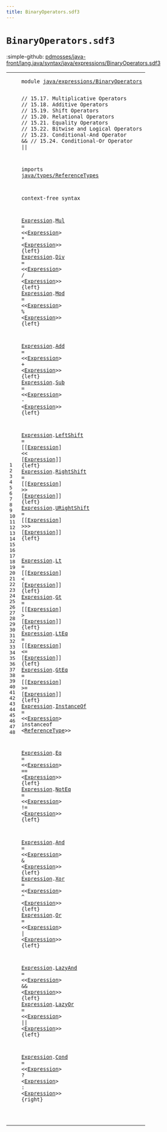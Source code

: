 ```yaml
---
title: BinaryOperators.sdf3
---
```


# `BinaryOperators.sdf3`

:simple-github: [pdmosses/java-front/lang.java/syntax/java/expressions/BinaryOperators.sdf3]

[pdmosses/java-front/lang.java/syntax/java/expressions/BinaryOperators.sdf3]: https://github.com/pdmosses/java-front/blob/master/lang.java/syntax/java/expressions/BinaryOperators.sdf3 "The source file on GitHub"

<div class="sdf3"><table class="highlighttable"><tbody><tr><td class="linenos"><div class="linenodiv"><pre><span></span>1
2
3
4
5
6
7
8
9
10
11
12
13
14
15
16
17
18
19
20
21
22
23
24
25
26
27
28
29
30
31
32
33
34
35
36
37
38
39
40
41
42
43
44
45
46
47
48
</pre></div></td>
<td class="code"><pre><code><span class="keyword">module</span> <a href="../Main.sdf3#java/expressions/BinaryOperators_375_407" id="java/expressions/BinaryOperators_7_39" title="Referenced at ../Main.sdf3 line 16">java/expressions/BinaryOperators</a>

<span class="layout">// 15.17. Multiplicative Operators</span>
<span class="layout">// 15.18. Additive Operators</span>
<span class="layout">// 15.19. Shift Operators</span>
<span class="layout">// 15.20. Relational Operators</span>
<span class="layout">// 15.21. Equality Operators</span>
<span class="layout">// 15.22. Bitwise and Logical Operators</span>
<span class="layout">// 15.23. Conditional-And Operator &amp;&amp;</span>
<span class="layout">// 15.24. Conditional-Or Operator ||</span>

<span class="keyword">imports</span>
  <a href="../../types/ReferenceTypes.sdf3#java/types/ReferenceTypes_7_32" id="java/types/ReferenceTypes_317_342" title="Defined at ../../types/ReferenceTypes.sdf3 line 1">java/types/ReferenceTypes</a>

<span class="keyword">context-free syntax</span>
  
  <a href="#Expression_1619_1629" id="Expression_369_379" title="Referenced at line 44">Expression</a>.<span class="cons_Constructor"><a href="../Disambiguation.sdf3#Mul_1421_1424" id="Mul_380_383" title="Referenced at ../Disambiguation.sdf3 line 69">Mul</a></span> = &lt;&lt;<a href="#Expression_369_379" id="Expression_388_398" title="Defined at line 17, 18, 19, 21, 22, 24, 25, 26, 28, 29, 30, 31, 32, 34, 35, 37, 38, 39, 41, 42, 44">Expression</a>&gt; <span class="cons_String">*</span> &lt;<a href="#Expression_369_379" id="Expression_403_413" title="Defined at line 17, 18, 19, 21, 22, 24, 25, 26, 28, 29, 30, 31, 32, 34, 35, 37, 38, 39, 41, 42, 44">Expression</a>&gt;&gt; {<span class="keyword">left</span>}
  <a href="#Expression_1619_1629" id="Expression_425_435" title="Referenced at line 44">Expression</a>.<span class="cons_Constructor"><a href="../Disambiguation.sdf3#Div_1442_1445" id="Div_436_439" title="Referenced at ../Disambiguation.sdf3 line 70">Div</a></span> = &lt;&lt;<a href="#Expression_369_379" id="Expression_444_454" title="Defined at line 17, 18, 19, 21, 22, 24, 25, 26, 28, 29, 30, 31, 32, 34, 35, 37, 38, 39, 41, 42, 44">Expression</a>&gt; <span class="cons_String">/</span> &lt;<a href="#Expression_369_379" id="Expression_459_469" title="Defined at line 17, 18, 19, 21, 22, 24, 25, 26, 28, 29, 30, 31, 32, 34, 35, 37, 38, 39, 41, 42, 44">Expression</a>&gt;&gt; {<span class="keyword">left</span>}
  <a href="#Expression_1619_1629" id="Expression_481_491" title="Referenced at line 44">Expression</a>.<span class="cons_Constructor"><a href="../Disambiguation.sdf3#Mod_1463_1466" id="Mod_492_495" title="Referenced at ../Disambiguation.sdf3 line 71">Mod</a></span> = &lt;&lt;<a href="#Expression_369_379" id="Expression_500_510" title="Defined at line 17, 18, 19, 21, 22, 24, 25, 26, 28, 29, 30, 31, 32, 34, 35, 37, 38, 39, 41, 42, 44">Expression</a>&gt; <span class="cons_String">%</span> &lt;<a href="#Expression_369_379" id="Expression_515_525" title="Defined at line 17, 18, 19, 21, 22, 24, 25, 26, 28, 29, 30, 31, 32, 34, 35, 37, 38, 39, 41, 42, 44">Expression</a>&gt;&gt; {<span class="keyword">left</span>}
  
  <a href="#Expression_1619_1629" id="Expression_540_550" title="Referenced at line 44">Expression</a>.<span class="cons_Constructor"><a href="../Disambiguation.sdf3#Add_1496_1499" id="Add_551_554" title="Referenced at ../Disambiguation.sdf3 line 73">Add</a></span> = &lt;&lt;<a href="#Expression_369_379" id="Expression_559_569" title="Defined at line 17, 18, 19, 21, 22, 24, 25, 26, 28, 29, 30, 31, 32, 34, 35, 37, 38, 39, 41, 42, 44">Expression</a>&gt; <span class="cons_String">+</span> &lt;<a href="#Expression_369_379" id="Expression_574_584" title="Defined at line 17, 18, 19, 21, 22, 24, 25, 26, 28, 29, 30, 31, 32, 34, 35, 37, 38, 39, 41, 42, 44">Expression</a>&gt;&gt; {<span class="keyword">left</span>}
  <a href="#Expression_1619_1629" id="Expression_596_606" title="Referenced at line 44">Expression</a>.<span class="cons_Constructor"><a href="../Disambiguation.sdf3#Sub_1516_1519" id="Sub_607_610" title="Referenced at ../Disambiguation.sdf3 line 74">Sub</a></span> = &lt;&lt;<a href="#Expression_369_379" id="Expression_615_625" title="Defined at line 17, 18, 19, 21, 22, 24, 25, 26, 28, 29, 30, 31, 32, 34, 35, 37, 38, 39, 41, 42, 44">Expression</a>&gt; <span class="cons_String">-</span> &lt;<a href="#Expression_369_379" id="Expression_630_640" title="Defined at line 17, 18, 19, 21, 22, 24, 25, 26, 28, 29, 30, 31, 32, 34, 35, 37, 38, 39, 41, 42, 44">Expression</a>&gt;&gt; {<span class="keyword">left</span>}
  
  <a href="#Expression_1619_1629" id="Expression_655_665" title="Referenced at line 44">Expression</a>.<span class="cons_Constructor"><a href="../Disambiguation.sdf3#LeftShift_1549_1558" id="LeftShift_666_675" title="Referenced at ../Disambiguation.sdf3 line 76">LeftShift</a></span> = [[<a href="#Expression_369_379" id="Expression_680_690" title="Defined at line 17, 18, 19, 21, 22, 24, 25, 26, 28, 29, 30, 31, 32, 34, 35, 37, 38, 39, 41, 42, 44">Expression</a>] <span class="cons_String">&lt;&lt;</span> [<a href="#Expression_369_379" id="Expression_696_706" title="Defined at line 17, 18, 19, 21, 22, 24, 25, 26, 28, 29, 30, 31, 32, 34, 35, 37, 38, 39, 41, 42, 44">Expression</a>]] {<span class="keyword">left</span>}
  <a href="#Expression_1619_1629" id="Expression_718_728" title="Referenced at line 44">Expression</a>.<span class="cons_Constructor"><a href="../Disambiguation.sdf3#RightShift_1575_1585" id="RightShift_729_739" title="Referenced at ../Disambiguation.sdf3 line 77">RightShift</a></span> = [[<a href="#Expression_369_379" id="Expression_744_754" title="Defined at line 17, 18, 19, 21, 22, 24, 25, 26, 28, 29, 30, 31, 32, 34, 35, 37, 38, 39, 41, 42, 44">Expression</a>] <span class="cons_String">&gt;&gt;</span> [<a href="#Expression_369_379" id="Expression_760_770" title="Defined at line 17, 18, 19, 21, 22, 24, 25, 26, 28, 29, 30, 31, 32, 34, 35, 37, 38, 39, 41, 42, 44">Expression</a>]] {<span class="keyword">left</span>}
  <a href="#Expression_1619_1629" id="Expression_782_792" title="Referenced at line 44">Expression</a>.<span class="cons_Constructor"><a href="../Disambiguation.sdf3#URightShift_1602_1613" id="URightShift_793_804" title="Referenced at ../Disambiguation.sdf3 line 78">URightShift</a></span> = [[<a href="#Expression_369_379" id="Expression_809_819" title="Defined at line 17, 18, 19, 21, 22, 24, 25, 26, 28, 29, 30, 31, 32, 34, 35, 37, 38, 39, 41, 42, 44">Expression</a>] <span class="cons_String">&gt;&gt;&gt;</span> [<a href="#Expression_369_379" id="Expression_826_836" title="Defined at line 17, 18, 19, 21, 22, 24, 25, 26, 28, 29, 30, 31, 32, 34, 35, 37, 38, 39, 41, 42, 44">Expression</a>]] {<span class="keyword">left</span>}
  
  <a href="#Expression_1619_1629" id="Expression_851_861" title="Referenced at line 44">Expression</a>.<span class="cons_Constructor"><a href="../Disambiguation.sdf3#Lt_1670_1672" id="Lt_862_864" title="Referenced at ../Disambiguation.sdf3 line 81">Lt</a></span>   = [[<a href="#Expression_369_379" id="Expression_871_881" title="Defined at line 17, 18, 19, 21, 22, 24, 25, 26, 28, 29, 30, 31, 32, 34, 35, 37, 38, 39, 41, 42, 44">Expression</a>] <span class="cons_String">&lt;</span> [<a href="#Expression_369_379" id="Expression_886_896" title="Defined at line 17, 18, 19, 21, 22, 24, 25, 26, 28, 29, 30, 31, 32, 34, 35, 37, 38, 39, 41, 42, 44">Expression</a>]] {<span class="keyword">left</span>}
  <a href="#Expression_1619_1629" id="Expression_908_918" title="Referenced at line 44">Expression</a>.<span class="cons_Constructor"><a href="../Disambiguation.sdf3#Gt_1689_1691" id="Gt_919_921" title="Referenced at ../Disambiguation.sdf3 line 82">Gt</a></span>   = [[<a href="#Expression_369_379" id="Expression_928_938" title="Defined at line 17, 18, 19, 21, 22, 24, 25, 26, 28, 29, 30, 31, 32, 34, 35, 37, 38, 39, 41, 42, 44">Expression</a>] <span class="cons_String">&gt;</span> [<a href="#Expression_369_379" id="Expression_943_953" title="Defined at line 17, 18, 19, 21, 22, 24, 25, 26, 28, 29, 30, 31, 32, 34, 35, 37, 38, 39, 41, 42, 44">Expression</a>]] {<span class="keyword">left</span>}
  <a href="#Expression_1619_1629" id="Expression_965_975" title="Referenced at line 44">Expression</a>.<span class="cons_Constructor"><a href="../Disambiguation.sdf3#LtEq_1708_1712" id="LtEq_976_980" title="Referenced at ../Disambiguation.sdf3 line 83">LtEq</a></span> = [[<a href="#Expression_369_379" id="Expression_985_995" title="Defined at line 17, 18, 19, 21, 22, 24, 25, 26, 28, 29, 30, 31, 32, 34, 35, 37, 38, 39, 41, 42, 44">Expression</a>] <span class="cons_String">&lt;=</span> [<a href="#Expression_369_379" id="Expression_1001_1011" title="Defined at line 17, 18, 19, 21, 22, 24, 25, 26, 28, 29, 30, 31, 32, 34, 35, 37, 38, 39, 41, 42, 44">Expression</a>]] {<span class="keyword">left</span>}
  <a href="#Expression_1619_1629" id="Expression_1023_1033" title="Referenced at line 44">Expression</a>.<span class="cons_Constructor"><a href="../Disambiguation.sdf3#GtEq_1729_1733" id="GtEq_1034_1038" title="Referenced at ../Disambiguation.sdf3 line 84">GtEq</a></span> = [[<a href="#Expression_369_379" id="Expression_1043_1053" title="Defined at line 17, 18, 19, 21, 22, 24, 25, 26, 28, 29, 30, 31, 32, 34, 35, 37, 38, 39, 41, 42, 44">Expression</a>] <span class="cons_String">&gt;=</span> [<a href="#Expression_369_379" id="Expression_1059_1069" title="Defined at line 17, 18, 19, 21, 22, 24, 25, 26, 28, 29, 30, 31, 32, 34, 35, 37, 38, 39, 41, 42, 44">Expression</a>]] {<span class="keyword">left</span>}
  <a href="#Expression_1619_1629" id="Expression_1081_1091" title="Referenced at line 44">Expression</a>.<span class="cons_Constructor"><a href="../Disambiguation.sdf3#InstanceOf_1643_1653" id="InstanceOf_1092_1102" title="Referenced at ../Disambiguation.sdf3 line 80">InstanceOf</a></span> = &lt;&lt;<a href="#Expression_369_379" id="Expression_1107_1117" title="Defined at line 17, 18, 19, 21, 22, 24, 25, 26, 28, 29, 30, 31, 32, 34, 35, 37, 38, 39, 41, 42, 44">Expression</a>&gt; <span class="cons_String">instanceof</span> &lt;<a href="../../types/ReferenceTypes.sdf3#ReferenceType_218_231" id="ReferenceType_1131_1144" title="Defined at ../../types/ReferenceTypes.sdf3 line 13, 23, 24">ReferenceType</a>&gt;&gt;
  
  <a href="#Expression_1619_1629" id="Expression_1152_1162" title="Referenced at line 44">Expression</a>.<span class="cons_Constructor"><a href="../Disambiguation.sdf3#Eq_1763_1765" id="Eq_1163_1165" title="Referenced at ../Disambiguation.sdf3 line 86">Eq</a></span>    = &lt;&lt;<a href="#Expression_369_379" id="Expression_1173_1183" title="Defined at line 17, 18, 19, 21, 22, 24, 25, 26, 28, 29, 30, 31, 32, 34, 35, 37, 38, 39, 41, 42, 44">Expression</a>&gt; <span class="cons_String">==</span> &lt;<a href="#Expression_369_379" id="Expression_1189_1199" title="Defined at line 17, 18, 19, 21, 22, 24, 25, 26, 28, 29, 30, 31, 32, 34, 35, 37, 38, 39, 41, 42, 44">Expression</a>&gt;&gt; {<span class="keyword">left</span>}
  <a href="#Expression_1619_1629" id="Expression_1211_1221" title="Referenced at line 44">Expression</a>.<span class="cons_Constructor"><a href="../Disambiguation.sdf3#NotEq_1782_1787" id="NotEq_1222_1227" title="Referenced at ../Disambiguation.sdf3 line 87">NotEq</a></span> = &lt;&lt;<a href="#Expression_369_379" id="Expression_1232_1242" title="Defined at line 17, 18, 19, 21, 22, 24, 25, 26, 28, 29, 30, 31, 32, 34, 35, 37, 38, 39, 41, 42, 44">Expression</a>&gt; <span class="cons_String">!=</span> &lt;<a href="#Expression_369_379" id="Expression_1248_1258" title="Defined at line 17, 18, 19, 21, 22, 24, 25, 26, 28, 29, 30, 31, 32, 34, 35, 37, 38, 39, 41, 42, 44">Expression</a>&gt;&gt; {<span class="keyword">left</span>}
  
  <a href="#Expression_1619_1629" id="Expression_1273_1283" title="Referenced at line 44">Expression</a>.<span class="cons_Constructor"><a href="../Disambiguation.sdf3#And_1805_1808" id="And_1284_1287" title="Referenced at ../Disambiguation.sdf3 line 88">And</a></span> = &lt;&lt;<a href="#Expression_369_379" id="Expression_1292_1302" title="Defined at line 17, 18, 19, 21, 22, 24, 25, 26, 28, 29, 30, 31, 32, 34, 35, 37, 38, 39, 41, 42, 44">Expression</a>&gt; <span class="cons_String">&amp;</span> &lt;<a href="#Expression_369_379" id="Expression_1307_1317" title="Defined at line 17, 18, 19, 21, 22, 24, 25, 26, 28, 29, 30, 31, 32, 34, 35, 37, 38, 39, 41, 42, 44">Expression</a>&gt;&gt; {<span class="keyword">left</span>}
  <a href="#Expression_1619_1629" id="Expression_1329_1339" title="Referenced at line 44">Expression</a>.<span class="cons_Constructor"><a href="../Disambiguation.sdf3#Xor_1824_1827" id="Xor_1340_1343" title="Referenced at ../Disambiguation.sdf3 line 89">Xor</a></span> = &lt;&lt;<a href="#Expression_369_379" id="Expression_1348_1358" title="Defined at line 17, 18, 19, 21, 22, 24, 25, 26, 28, 29, 30, 31, 32, 34, 35, 37, 38, 39, 41, 42, 44">Expression</a>&gt; <span class="cons_String">^</span> &lt;<a href="#Expression_369_379" id="Expression_1363_1373" title="Defined at line 17, 18, 19, 21, 22, 24, 25, 26, 28, 29, 30, 31, 32, 34, 35, 37, 38, 39, 41, 42, 44">Expression</a>&gt;&gt; {<span class="keyword">left</span>}
  <a href="#Expression_1619_1629" id="Expression_1385_1395" title="Referenced at line 44">Expression</a>.<span class="cons_Constructor"><a href="../Disambiguation.sdf3#Or_1843_1845" id="Or_1396_1398" title="Referenced at ../Disambiguation.sdf3 line 90">Or</a></span>  = &lt;&lt;<a href="#Expression_369_379" id="Expression_1404_1414" title="Defined at line 17, 18, 19, 21, 22, 24, 25, 26, 28, 29, 30, 31, 32, 34, 35, 37, 38, 39, 41, 42, 44">Expression</a>&gt; <span class="cons_String">|</span> &lt;<a href="#Expression_369_379" id="Expression_1419_1429" title="Defined at line 17, 18, 19, 21, 22, 24, 25, 26, 28, 29, 30, 31, 32, 34, 35, 37, 38, 39, 41, 42, 44">Expression</a>&gt;&gt; {<span class="keyword">left</span>}
  
  <a href="#Expression_1619_1629" id="Expression_1444_1454" title="Referenced at line 44">Expression</a>.<span class="cons_Constructor"><a href="../Disambiguation.sdf3#LazyAnd_1861_1868" id="LazyAnd_1455_1462" title="Referenced at ../Disambiguation.sdf3 line 91">LazyAnd</a></span> = &lt;&lt;<a href="#Expression_369_379" id="Expression_1467_1477" title="Defined at line 17, 18, 19, 21, 22, 24, 25, 26, 28, 29, 30, 31, 32, 34, 35, 37, 38, 39, 41, 42, 44">Expression</a>&gt; <span class="cons_String">&amp;&amp;</span> &lt;<a href="#Expression_369_379" id="Expression_1483_1493" title="Defined at line 17, 18, 19, 21, 22, 24, 25, 26, 28, 29, 30, 31, 32, 34, 35, 37, 38, 39, 41, 42, 44">Expression</a>&gt;&gt; {<span class="keyword">left</span>}
  <a href="#Expression_1619_1629" id="Expression_1505_1515" title="Referenced at line 44">Expression</a>.<span class="cons_Constructor"><a href="../Disambiguation.sdf3#LazyOr_1884_1890" id="LazyOr_1516_1522" title="Referenced at ../Disambiguation.sdf3 line 92">LazyOr</a></span>  = &lt;&lt;<a href="#Expression_369_379" id="Expression_1528_1538" title="Defined at line 17, 18, 19, 21, 22, 24, 25, 26, 28, 29, 30, 31, 32, 34, 35, 37, 38, 39, 41, 42, 44">Expression</a>&gt; <span class="cons_String">||</span> &lt;<a href="#Expression_369_379" id="Expression_1544_1554" title="Defined at line 17, 18, 19, 21, 22, 24, 25, 26, 28, 29, 30, 31, 32, 34, 35, 37, 38, 39, 41, 42, 44">Expression</a>&gt;&gt; {<span class="keyword">left</span>}
  
  <a href="#Expression_1619_1629" id="Expression_1569_1579" title="Referenced at line 44">Expression</a>.<span class="cons_Constructor"><a href="../Disambiguation.sdf3#Cond_1906_1910" id="Cond_1580_1584" title="Referenced at ../Disambiguation.sdf3 line 93">Cond</a></span> = &lt;&lt;<a href="#Expression_369_379" id="Expression_1589_1599" title="Defined at line 17, 18, 19, 21, 22, 24, 25, 26, 28, 29, 30, 31, 32, 34, 35, 37, 38, 39, 41, 42, 44">Expression</a>&gt; <span class="cons_String">?</span> &lt;<a href="#Expression_369_379" id="Expression_1604_1614" title="Defined at line 17, 18, 19, 21, 22, 24, 25, 26, 28, 29, 30, 31, 32, 34, 35, 37, 38, 39, 41, 42, 44">Expression</a>&gt; <span class="cons_String">:</span> &lt;<a href="#Expression_369_379" id="Expression_1619_1629" title="Defined at line 17, 18, 19, 21, 22, 24, 25, 26, 28, 29, 30, 31, 32, 34, 35, 37, 38, 39, 41, 42, 44">Expression</a>&gt;&gt; {<span class="keyword">right</span>}
  
  
  
  
</code></pre></td></tr></tbody></table></div>